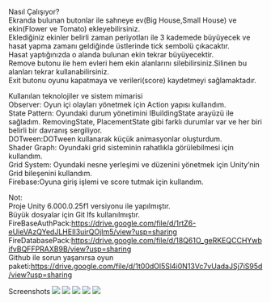 Nasıl Çalışıyor? <br>
Ekranda bulunan butonlar ile sahneye ev(Big House,Small House) ve ekin(Flower ve Tomato) ekleyebilirsiniz.<br>
Eklediğiniz ekinler belirli zaman periyotları ile 3 kademede büyüyecek ve hasat yapma zamanı geldiğinde üstlerinde tick sembolü çıkacaktır.<br>
Hasat yaptığınızda o alanda bulunan ekin tekrar büyüyecektir.<br>
Remove butonu ile hem evleri hem ekin alanlarını silebilirsiniz.Silinen bu alanları tekrar kullanabilirsiniz.<br>
Exit butonu oyunu kapatmaya ve verileri(score) kaydetmeyi sağlamaktadır.<br>

Kullanılan teknolojiler ve sistem mimarisi <br>
Observer: Oyun içi olayları yönetmek için Action yapısı kullandım.<br>
State Pattern: Oyundaki durum yönetimini IBuildingState arayüzü ile sağladım. RemovingState, PlacementState gibi farklı durumlar var ve her biri belirli bir davranış sergiliyor.<br>
DOTween:DOTween kullanarak küçük animasyonlar oluşturdum.<br>
Shader Graph: Oyundaki grid sisteminin rahatlıkla görülebilmesi için kullandım.<br>
Grid System: Oyundaki nesne yerleşimi ve düzenini yönetmek için Unity’nin Grid bileşenini kullandım.<br>
Firebase:Oyuna giriş işlemi ve score tutmak için kullandım.<br>

Not:<br>
Proje Unity 6.000.0.25f1 versiyonu ile yapılmıştır.<br>
Büyük dosyalar için Git lfs kullanılmıştır.<br>
FireBaseAuthPack:https://drive.google.com/file/d/1rtZ6-eUieVAzQYedJLHEII3uirQOjIm5/view?usp=sharing  <br>
FireDatabasePack:https://drive.google.com/file/d/18Q61O_geRKEQCCHYwbifvBQFFPRAXB9B/view?usp=sharing  <br>
Github ile sorun yaşanırsa oyun paketi:https://drive.google.com/file/d/1t00dOl5Sl4i0N13Vc7vUadaJSj7iS95d/view?usp=sharing  <br>

Screenshots
![](/FarmLogin.PNG)
![](/FarmRegister.PNG)
![](/Farm1.PNG)
![](/Farm2.PNG)
![](/Farm3.PNG)
